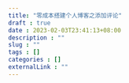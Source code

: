 ```yaml
---
title: "零成本搭建个人博客之添加评论"
draft : true
date : 2023-02-03T23:41:13+08:00
description : ""
slug : "" 
tags : []
categories : []
externalLink : ""
---
```

